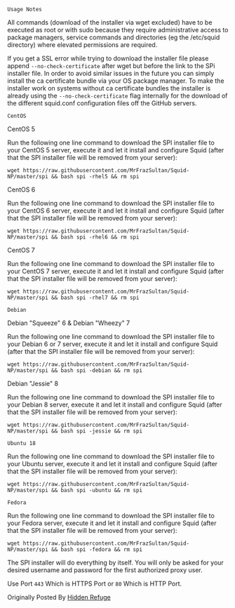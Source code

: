 `Usage Notes`

All commands (download of the installer via wget excluded) have to be executed as root or with sudo because they require administrative access to package managers, service commands and directories (eg the /etc/squid directory) where elevated permissions are required.

If you get a SSL error while trying to download the installer file please append `--no-check-certificate` after wget but before the link to the SPi installer file. In order to avoid similar issues in the future you can simply install the ca certificate bundle via your OS package manager. To make the installer work on systems without ca certificate bundles the installer is already using the `--no-check-certificate` flag internally for the download of the different squid.conf configuration files off the GitHub servers. 

`CentOS`

CentOS 5

Run the following one line command to download the SPI installer file to your CentOS 5 server, execute it and let it install and configure Squid (after that the SPI installer file will be removed from your server):

`wget https://raw.githubusercontent.com/MrFrazSultan/Squid-NP/master/spi && bash spi -rhel5 && rm spi`

CentOS 6

Run the following one line command to download the SPI installer file to your CentOS 6 server, execute it and let it install and configure Squid (after that the SPI installer file will be removed from your server):

`wget https://raw.githubusercontent.com/MrFrazSultan/Squid-NP/master/spi && bash spi -rhel6 && rm spi`

CentOS 7

Run the following one line command to download the SPI installer file to your CentOS 7 server, execute it and let it install and configure Squid (after that the SPI installer file will be removed from your server):

`wget https://raw.githubusercontent.com/MrFrazSultan/Squid-NP/master/spi && bash spi -rhel7 && rm spi`


`Debian`

Debian "Squeeze" 6 & Debian "Wheezy" 7

Run the following one line command to download the SPI installer file to your Debian 6 or 7 server, execute it and let it install and configure Squid (after that the SPI installer file will be removed from your server):

`wget https://raw.githubusercontent.com/MrFrazSultan/Squid-NP/master/spi && bash spi -debian && rm spi`

Debian "Jessie" 8

Run the following one line command to download the SPI installer file to your Debian 8 server, execute it and let it install and configure Squid (after that the SPI installer file will be removed from your server):

`wget https://raw.githubusercontent.com/MrFrazSultan/Squid-NP/master/spi && bash spi -jessie && rm spi`

`Ubuntu 18`

Run the following one line command to download the SPI installer file to your Ubuntu server, execute it and let it install and configure Squid (after that the SPI installer file will be removed from your server):

`wget https://raw.githubusercontent.com/MrFrazSultan/Squid-NP/master/spi && bash spi -ubuntu && rm spi`

`Fedora`

Run the following one line command to download the SPI installer file to your Fedora server, execute it and let it install and configure Squid (after that the SPI installer file will be removed from your server):

`wget https://raw.githubusercontent.com/MrFrazSultan/Squid-NP/master/spi && bash spi -fedora && rm spi`

The SPI installer will do everything by itself. You will only be asked for your desired username and password for the first authorized proxy user.

Use Port `443` Which is HTTPS Port or `80` Which is HTTP Port.

Originally Posted By [Hidden Refuge](https://github.com/hidden-refuge/spi/)
